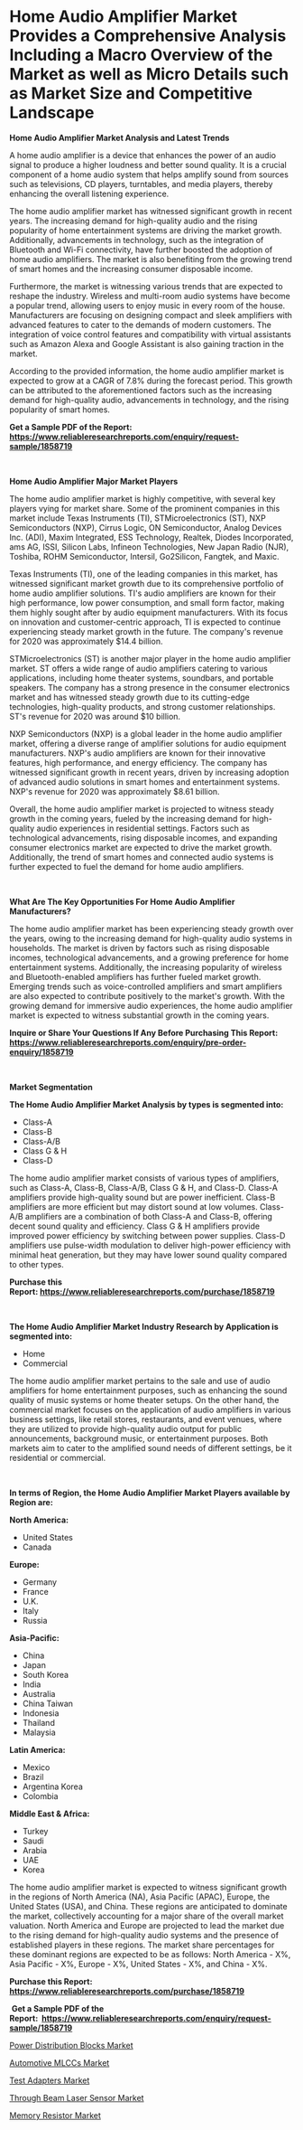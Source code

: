 <p><h1>Home Audio Amplifier Market Provides a Comprehensive Analysis Including a Macro Overview of the Market as well as Micro Details such as Market Size and Competitive Landscape</h1></p><p><strong>Home Audio Amplifier Market Analysis and Latest Trends</strong></p>
<p><p>A home audio amplifier is a device that enhances the power of an audio signal to produce a higher loudness and better sound quality. It is a crucial component of a home audio system that helps amplify sound from sources such as televisions, CD players, turntables, and media players, thereby enhancing the overall listening experience.</p><p>The home audio amplifier market has witnessed significant growth in recent years. The increasing demand for high-quality audio and the rising popularity of home entertainment systems are driving the market growth. Additionally, advancements in technology, such as the integration of Bluetooth and Wi-Fi connectivity, have further boosted the adoption of home audio amplifiers. The market is also benefiting from the growing trend of smart homes and the increasing consumer disposable income.</p><p>Furthermore, the market is witnessing various trends that are expected to reshape the industry. Wireless and multi-room audio systems have become a popular trend, allowing users to enjoy music in every room of the house. Manufacturers are focusing on designing compact and sleek amplifiers with advanced features to cater to the demands of modern customers. The integration of voice control features and compatibility with virtual assistants such as Amazon Alexa and Google Assistant is also gaining traction in the market.</p><p>According to the provided information, the home audio amplifier market is expected to grow at a CAGR of 7.8% during the forecast period. This growth can be attributed to the aforementioned factors such as the increasing demand for high-quality audio, advancements in technology, and the rising popularity of smart homes.</p></p>
<p><strong>Get a Sample PDF of the Report:&nbsp; <a href="https://www.reliableresearchreports.com/enquiry/request-sample/1858719">https://www.reliableresearchreports.com/enquiry/request-sample/1858719</a></strong></p>
<p>&nbsp;</p>
<p><strong>Home Audio Amplifier Major Market Players</strong></p>
<p><p>The home audio amplifier market is highly competitive, with several key players vying for market share. Some of the prominent companies in this market include Texas Instruments (TI), STMicroelectronics (ST), NXP Semiconductors (NXP), Cirrus Logic, ON Semiconductor, Analog Devices Inc. (ADI), Maxim Integrated, ESS Technology, Realtek, Diodes Incorporated, ams AG, ISSI, Silicon Labs, Infineon Technologies, New Japan Radio (NJR), Toshiba, ROHM Semiconductor, Intersil, Go2Silicon, Fangtek, and Maxic.</p><p>Texas Instruments (TI), one of the leading companies in this market, has witnessed significant market growth due to its comprehensive portfolio of home audio amplifier solutions. TI's audio amplifiers are known for their high performance, low power consumption, and small form factor, making them highly sought after by audio equipment manufacturers. With its focus on innovation and customer-centric approach, TI is expected to continue experiencing steady market growth in the future. The company's revenue for 2020 was approximately $14.4 billion.</p><p>STMicroelectronics (ST) is another major player in the home audio amplifier market. ST offers a wide range of audio amplifiers catering to various applications, including home theater systems, soundbars, and portable speakers. The company has a strong presence in the consumer electronics market and has witnessed steady growth due to its cutting-edge technologies, high-quality products, and strong customer relationships. ST's revenue for 2020 was around $10 billion.</p><p>NXP Semiconductors (NXP) is a global leader in the home audio amplifier market, offering a diverse range of amplifier solutions for audio equipment manufacturers. NXP's audio amplifiers are known for their innovative features, high performance, and energy efficiency. The company has witnessed significant growth in recent years, driven by increasing adoption of advanced audio solutions in smart homes and entertainment systems. NXP's revenue for 2020 was approximately $8.61 billion.</p><p>Overall, the home audio amplifier market is projected to witness steady growth in the coming years, fueled by the increasing demand for high-quality audio experiences in residential settings. Factors such as technological advancements, rising disposable incomes, and expanding consumer electronics market are expected to drive the market growth. Additionally, the trend of smart homes and connected audio systems is further expected to fuel the demand for home audio amplifiers.</p></p>
<p>&nbsp;</p>
<p><strong>What Are The Key Opportunities For Home Audio Amplifier Manufacturers?</strong></p>
<p><p>The home audio amplifier market has been experiencing steady growth over the years, owing to the increasing demand for high-quality audio systems in households. The market is driven by factors such as rising disposable incomes, technological advancements, and a growing preference for home entertainment systems. Additionally, the increasing popularity of wireless and Bluetooth-enabled amplifiers has further fueled market growth. Emerging trends such as voice-controlled amplifiers and smart amplifiers are also expected to contribute positively to the market's growth. With the growing demand for immersive audio experiences, the home audio amplifier market is expected to witness substantial growth in the coming years.</p></p>
<p><strong>Inquire or Share Your Questions If Any Before Purchasing This Report: <a href="https://www.reliableresearchreports.com/enquiry/pre-order-enquiry/1858719">https://www.reliableresearchreports.com/enquiry/pre-order-enquiry/1858719</a></strong></p>
<p>&nbsp;</p>
<p><strong>Market Segmentation</strong></p>
<p><strong>The Home Audio Amplifier Market Analysis by types is segmented into:</strong></p>
<p><ul><li>Class-A</li><li>Class-B</li><li>Class-A/B</li><li>Class G & H</li><li>Class-D</li></ul></p>
<p><p>The home audio amplifier market consists of various types of amplifiers, such as Class-A, Class-B, Class-A/B, Class G & H, and Class-D. Class-A amplifiers provide high-quality sound but are power inefficient. Class-B amplifiers are more efficient but may distort sound at low volumes. Class-A/B amplifiers are a combination of both Class-A and Class-B, offering decent sound quality and efficiency. Class G & H amplifiers provide improved power efficiency by switching between power supplies. Class-D amplifiers use pulse-width modulation to deliver high-power efficiency with minimal heat generation, but they may have lower sound quality compared to other types.</p></p>
<p><strong>Purchase this Report:&nbsp;<a href="https://www.reliableresearchreports.com/purchase/1858719">https://www.reliableresearchreports.com/purchase/1858719</a></strong></p>
<p>&nbsp;</p>
<p><strong>The Home Audio Amplifier Market Industry Research by Application is segmented into:</strong></p>
<p><ul><li>Home</li><li>Commercial</li></ul></p>
<p><p>The home audio amplifier market pertains to the sale and use of audio amplifiers for home entertainment purposes, such as enhancing the sound quality of music systems or home theater setups. On the other hand, the commercial market focuses on the application of audio amplifiers in various business settings, like retail stores, restaurants, and event venues, where they are utilized to provide high-quality audio output for public announcements, background music, or entertainment purposes. Both markets aim to cater to the amplified sound needs of different settings, be it residential or commercial.</p></p>
<p>&nbsp;</p>
<p><strong>In terms of Region, the Home Audio Amplifier Market Players available by Region are:</strong></p>
<p>
    <p> <strong> North America: </strong>
        <ul>
            <li>United States</li>
            <li>Canada</li>
        </ul>
        </p> 
    <p> <strong> Europe: </strong>
        <ul>
            <li>Germany</li>
            <li>France</li>
            <li>U.K.</li>
            <li>Italy</li>
            <li>Russia</li>
        </ul>
        </p> 
    <p> <strong> Asia-Pacific: </strong>
        <ul>
            <li>China</li>
            <li>Japan</li>
            <li>South Korea</li>
            <li>India</li>
            <li>Australia</li>
            <li>China Taiwan</li>
            <li>Indonesia</li>
            <li>Thailand</li>
            <li>Malaysia</li>
        </ul>
        </p> 
    <p> <strong> Latin America: </strong>
        <ul>
            <li>Mexico</li>
            <li>Brazil</li>
            <li>Argentina Korea</li>
            <li>Colombia</li>
        </ul>
        </p> 
    <p> <strong> Middle East & Africa: </strong>
        <ul>
            <li>Turkey</li>
            <li>Saudi</li>
            <li>Arabia</li>
            <li>UAE</li>
            <li>Korea</li>
        </ul>
    </p>
    </p>
<p><p>The home audio amplifier market is expected to witness significant growth in the regions of North America (NA), Asia Pacific (APAC), Europe, the United States (USA), and China. These regions are anticipated to dominate the market, collectively accounting for a major share of the overall market valuation. North America and Europe are projected to lead the market due to the rising demand for high-quality audio systems and the presence of established players in these regions. The market share percentages for these dominant regions are expected to be as follows: North America - X%, Asia Pacific - X%, Europe - X%, United States - X%, and China - X%.</p></p>
<p><strong>Purchase this Report: <a href="https://www.reliableresearchreports.com/purchase/1858719">https://www.reliableresearchreports.com/purchase/1858719</a></strong></p>
<p>&nbsp;<strong>Get a Sample PDF of the Report:&nbsp;&nbsp;<a href="https://www.reliableresearchreports.com/enquiry/request-sample/1858719">https://www.reliableresearchreports.com/enquiry/request-sample/1858719</a></strong></p>
<p><strong></strong></p>
<p><p><a href="https://github.com/kholmovskayalyudmila/Market-Research-Report-List-2/blob/main/power-distribution-blocks-market.md">Power Distribution Blocks Market</a></p><p><a href="https://github.com/zebdakicsin/Market-Research-Report-List-2/blob/main/automotive-mlccs-market.md">Automotive MLCCs Market</a></p><p><a href="https://github.com/sofyaavrova/Market-Research-Report-List-2/blob/main/test-adapters-market.md">Test Adapters Market</a></p><p><a href="https://github.com/Krish2023na/Market-Research-Report-List-2/blob/main/through-beam-laser-sensor-market.md">Through Beam Laser Sensor Market</a></p><p><a href="https://github.com/merzlyukov93/Market-Research-Report-List-2/blob/main/memory-resistor-market.md">Memory Resistor Market</a></p></p>
